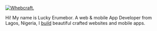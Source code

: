 [![Whebcraft.](https://raw.githubusercontent.com/Whebcraft/whebcraft/master/ezgif.com-video-to-gif.gif)](https://www.fb.com/whebcraft)

Hi! My name is Lucky Erumebor. A web & mobile App Developer from Lagos, Nigeria, I [build](https://www.creativecodez.com) beautiful crafted websites and mobile apps.
